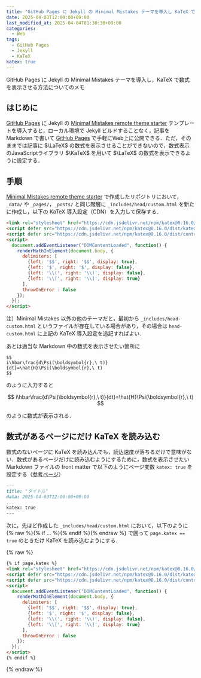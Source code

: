 ```yaml
---
title: "GitHub Pages に Jekyll の Minimal Mistakes テーマを導入し KaTeX で数式を表示させる方法"
date: 2025-04-03T12:00:00+09:00
last_modified_at: 2025-04-04T01:30:30+09:00
categories:
  - Web
tags:
  - GitHub Pages
  - Jekyll
  - KaTeX
katex: true
---
```


GitHub Pages に Jekyll の Minimal Mistakes テーマを導入し，KaTeX で数式を表示させる方法についてのメモ

## はじめに

[GitHub Pages](https://docs.github.com/ja/pages) に Jekyll の [Minimal Mistakes remote theme starter](https://github.com/mmistakes/mm-github-pages-starter) テンプレートを導入すると，ローカル環境で Jekyll ビルドすることなく，記事を Markdown で書いて [GitHub Pages](https://docs.github.com/ja/pages) で手軽にWeb上に公開できる．ただ，そのままでは記事に $\LaTeX$ の数式を表示させることができないので，数式表示のJavaScriptライブラリ $\KaTeX$ を用いて $\LaTeX$ の数式を表示できるように設定する．

## 手順

[Minimal Mistakes remote theme starter](https://github.com/mmistakes/mm-github-pages-starter) で作成したリポジトリにおいて，`_data/` や `_pages/`，`_posts/` と同じ階層に `_includes/head/custom.html` を新たに作成し，以下の KaTeX 導入設定（CDN）を入力して保存する．

```html
<link rel="stylesheet" href="https://cdn.jsdelivr.net/npm/katex@0.16.0/dist/katex.min.css" integrity="sha384-Xi8rHCmBmhbuyyhbI88391ZKP2dmfnOl4rT9ZfRI7mLTdk1wblIUnrIq35nqwEvC" crossorigin="anonymous">
<script defer src="https://cdn.jsdelivr.net/npm/katex@0.16.0/dist/katex.min.js" integrity="sha384-X/XCfMm41VSsqRNQgDerQczD69XqmjOOOwYQvr/uuC+j4OPoNhVgjdGFwhvN02Ja" crossorigin="anonymous"></script>
<script defer src="https://cdn.jsdelivr.net/npm/katex@0.16.0/dist/contrib/auto-render.min.js" integrity="sha384-+XBljXPPiv+OzfbB3cVmLHf4hdUFHlWNZN5spNQ7rmHTXpd7WvJum6fIACpNNfIR" crossorigin="anonymous" onload="renderMathInElement(document.body);"></script>
<script>
  document.addEventListener("DOMContentLoaded", function() {
    renderMathInElement(document.body, {
      delimiters: [
        {left: '$$', right: '$$', display: true},
        {left: '$', right: '$', display: false},
        {left: '\\(', right: '\\)', display: false},
        {left: '\\[', right: '\\]', display: true}
      ],
      throwOnError : false
    });
  });
</script>
```

注）Minimal Mistakes 以外の他のテーマだと，最初から `_includes/head-custom.html` というファイルが存在している場合があり，その場合は `head-custom.html` に上記の KaTeX 導入設定を追記すればよい．

あとは適当な Markdown 中の数式を表示させたい箇所に

```
$$
i\hbar\frac{d\Psi(\boldsymbol{r},\ t)}{dt}=\hat{H}\Psi(\boldsymbol{r},\ t)
$$
```
のように入力すると

$$
i\hbar\frac{d\Psi(\boldsymbol{r},\ t)}{dt}=\hat{H}\Psi(\boldsymbol{r},\ t)
$$

のように数式が表示される．

## 数式があるページにだけ KaTeX を読み込む

数式のないページに KaTeX を読み込んでも，読込速度が落ちるだけで意味がない．数式があるページだけに読み込むようにするために，数式を表示させたい Markdown ファイルの front matter で以下のようにページ変数 `katex: true` を設定する（[参考ページ](https://tex2e.github.io/blog/latex/mathjax-to-katex)）

```markdown
---
title: "タイトル"
data: 2025-04-03T12:00:00+09:00
...
katex: true
---
```

次に，先ほど作成した `_includes/head/custom.html` において，以下のように {% raw %}{% if ... %}{% endif %}{% endraw %} で囲って `page.katex == true` のときだけ KaTeX を読み込むようにする．

{% raw %}
```html
{% if page.katex %}
<link rel="stylesheet" href="https://cdn.jsdelivr.net/npm/katex@0.16.0/dist/katex.min.css" integrity="sha384-Xi8rHCmBmhbuyyhbI88391ZKP2dmfnOl4rT9ZfRI7mLTdk1wblIUnrIq35nqwEvC" crossorigin="anonymous">
<script defer src="https://cdn.jsdelivr.net/npm/katex@0.16.0/dist/katex.min.js" integrity="sha384-X/XCfMm41VSsqRNQgDerQczD69XqmjOOOwYQvr/uuC+j4OPoNhVgjdGFwhvN02Ja" crossorigin="anonymous"></script>
<script defer src="https://cdn.jsdelivr.net/npm/katex@0.16.0/dist/contrib/auto-render.min.js" integrity="sha384-+XBljXPPiv+OzfbB3cVmLHf4hdUFHlWNZN5spNQ7rmHTXpd7WvJum6fIACpNNfIR" crossorigin="anonymous" onload="renderMathInElement(document.body);"></script>
<script>
  document.addEventListener("DOMContentLoaded", function() {
    renderMathInElement(document.body, {
      delimiters: [
        {left: '$$', right: '$$', display: true},
        {left: '$', right: '$', display: false},
        {left: '\\(', right: '\\)', display: false},
        {left: '\\[', right: '\\]', display: true}
      ],
      throwOnError : false
    });
  });
</script>
{% endif %}
```
{% endraw %}
